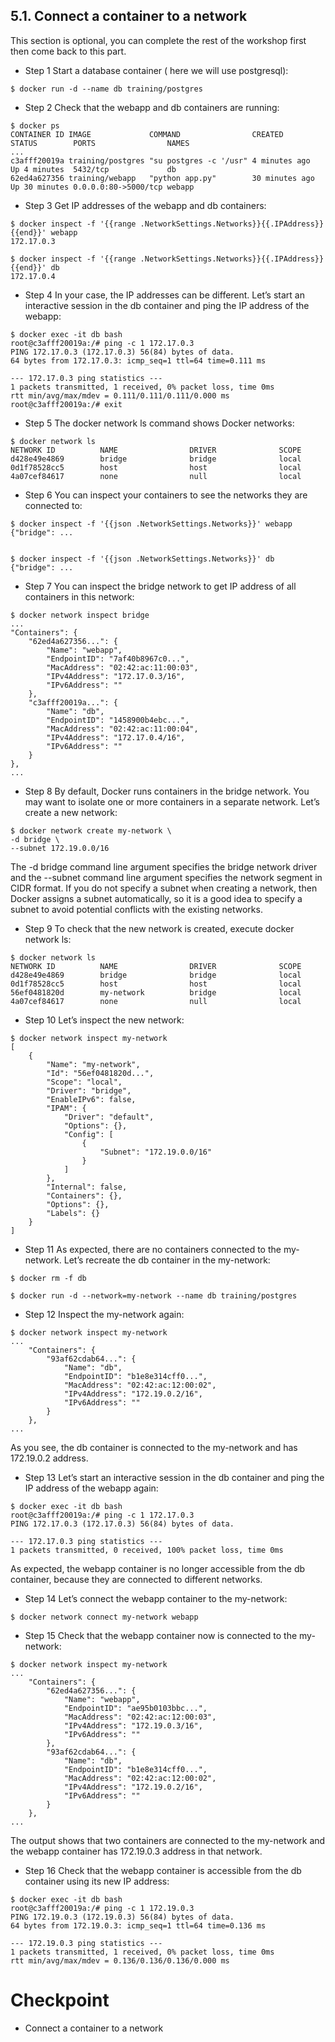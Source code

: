 
## 5.1. Connect a container to a network

This section is optional, you can complete the rest of the workshop first then come back to this part.

* Step 1 Start a database container ( here we will use postgresql):

```{r, engine='bash', count_lines}
$ docker run -d --name db training/postgres
```

* Step 2 Check that the webapp and db containers are running:

```{r, engine='bash', count_lines}
$ docker ps
CONTAINER ID IMAGE             COMMAND                CREATED        STATUS        PORTS                NAMES
...
c3afff20019a training/postgres "su postgres -c '/usr" 4 minutes ago  Up 4 minutes  5432/tcp             db
62ed4a627356 training/webapp   "python app.py"        30 minutes ago Up 30 minutes 0.0.0.0:80->5000/tcp webapp
```

* Step 3 Get IP addresses of the webapp and db containers:

```{r, engine='bash', count_lines}
$ docker inspect -f '{{range .NetworkSettings.Networks}}{{.IPAddress}}{{end}}' webapp
172.17.0.3

$ docker inspect -f '{{range .NetworkSettings.Networks}}{{.IPAddress}}{{end}}' db
172.17.0.4
```

* Step 4 In your case, the IP addresses can be different. Let’s start an interactive session in the db container and ping the IP address of the webapp:

```{r, engine='bash', count_lines}
$ docker exec -it db bash
root@c3afff20019a:/# ping -c 1 172.17.0.3
PING 172.17.0.3 (172.17.0.3) 56(84) bytes of data.
64 bytes from 172.17.0.3: icmp_seq=1 ttl=64 time=0.111 ms

--- 172.17.0.3 ping statistics ---
1 packets transmitted, 1 received, 0% packet loss, time 0ms
rtt min/avg/max/mdev = 0.111/0.111/0.111/0.000 ms
root@c3afff20019a:/# exit
```

* Step 5 The docker network ls command shows Docker networks:

```{r, engine='bash', count_lines}
$ docker network ls
NETWORK ID          NAME                DRIVER              SCOPE
d428e49e4869        bridge              bridge              local
0d1f78528cc5        host                host                local
4a07cef84617        none                null                local
```

* Step 6 You can inspect your containers to see the networks they are connected to:

```{r, engine='bash', count_lines}
$ docker inspect -f '{{json .NetworkSettings.Networks}}' webapp
{"bridge": ...


$ docker inspect -f '{{json .NetworkSettings.Networks}}' db
{"bridge": ...
```

* Step 7 You can inspect the bridge network to get IP address of all containers in this network:

```{r, engine='bash', count_lines}
$ docker network inspect bridge
...
"Containers": {
    "62ed4a627356...": {
        "Name": "webapp",
        "EndpointID": "7af40b8967c0...",
        "MacAddress": "02:42:ac:11:00:03",
        "IPv4Address": "172.17.0.3/16",
        "IPv6Address": ""
    },
    "c3afff20019a...": {
        "Name": "db",
        "EndpointID": "1458900b4ebc...",
        "MacAddress": "02:42:ac:11:00:04",
        "IPv4Address": "172.17.0.4/16",
        "IPv6Address": ""
    }
},
...
```

* Step 8 By default, Docker runs containers in the bridge network. You may want to isolate one or more containers in a separate network. Let’s create a new network:

```{r, engine='bash', count_lines}
$ docker network create my-network \
-d bridge \
--subnet 172.19.0.0/16
```
The -d bridge command line argument specifies the bridge network driver and the --subnet command line argument specifies the network segment in CIDR format. If you do not specify a subnet when creating a network, then Docker assigns a subnet automatically, so it is a good idea to specify a subnet to avoid potential conflicts with the existing networks.

* Step 9 To check that the new network is created, execute docker network ls:

```{r, engine='bash', count_lines}
$ docker network ls
NETWORK ID          NAME                DRIVER              SCOPE
d428e49e4869        bridge              bridge              local
0d1f78528cc5        host                host                local
56ef0481820d        my-network          bridge              local
4a07cef84617        none                null                local
```
* Step 10 Let’s inspect the new network:

```{r, engine='bash', count_lines}
$ docker network inspect my-network
[
    {
        "Name": "my-network",
        "Id": "56ef0481820d...",
        "Scope": "local",
        "Driver": "bridge",
        "EnableIPv6": false,
        "IPAM": {
            "Driver": "default",
            "Options": {},
            "Config": [
                {
                    "Subnet": "172.19.0.0/16"
                }
            ]
        },
        "Internal": false,
        "Containers": {},
        "Options": {},
        "Labels": {}
    }
]
```
* Step 11 As expected, there are no containers connected to the my-network. Let’s recreate the db container in the my-network:

```{r, engine='bash', count_lines}
$ docker rm -f db

$ docker run -d --network=my-network --name db training/postgres
```

* Step 12 Inspect the my-network again:

```{r, engine='bash', count_lines}
$ docker network inspect my-network
...
    "Containers": {
        "93af62cdab64...": {
            "Name": "db",
            "EndpointID": "b1e8e314cff0...",
            "MacAddress": "02:42:ac:12:00:02",
            "IPv4Address": "172.19.0.2/16",
            "IPv6Address": ""
        }
    },
...
```
As you see, the db container is connected to the my-network and has 172.19.0.2 address.

* Step 13 Let’s start an interactive session in the db container and ping the IP address of the webapp again:

```{r, engine='bash', count_lines}
$ docker exec -it db bash
root@c3afff20019a:/# ping -c 1 172.17.0.3
PING 172.17.0.3 (172.17.0.3) 56(84) bytes of data.

--- 172.17.0.3 ping statistics ---
1 packets transmitted, 0 received, 100% packet loss, time 0ms
```
As expected, the webapp container is no longer accessible from the db container, because they are connected to different networks.

* Step 14 Let’s connect the webapp container to the my-network:

```{r, engine='bash', count_lines}
$ docker network connect my-network webapp
```

* Step 15 Check that the webapp container now is connected to the my-network:

```{r, engine='bash', count_lines}
$ docker network inspect my-network
...
    "Containers": {
        "62ed4a627356...": {
            "Name": "webapp",
            "EndpointID": "ae95b0103bbc...",
            "MacAddress": "02:42:ac:12:00:03",
            "IPv4Address": "172.19.0.3/16",
            "IPv6Address": ""
        },
        "93af62cdab64...": {
            "Name": "db",
            "EndpointID": "b1e8e314cff0...",
            "MacAddress": "02:42:ac:12:00:02",
            "IPv4Address": "172.19.0.2/16",
            "IPv6Address": ""
        }
    },
...
```
The output shows that two containers are connected to the my-network and the webapp container has 172.19.0.3 address in that network.

* Step 16 Check that the webapp container is accessible from the db container using its new IP address:

```{r, engine='bash', count_lines}
$ docker exec -it db bash
root@c3afff20019a:/# ping -c 1 172.19.0.3
PING 172.19.0.3 (172.19.0.3) 56(84) bytes of data.
64 bytes from 172.19.0.3: icmp_seq=1 ttl=64 time=0.136 ms

--- 172.19.0.3 ping statistics ---
1 packets transmitted, 1 received, 0% packet loss, time 0ms
rtt min/avg/max/mdev = 0.136/0.136/0.136/0.000 ms
```


# Checkpoint
* Connect a container to a network
